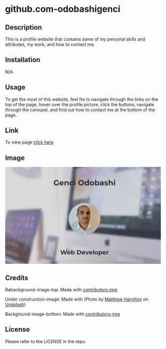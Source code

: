 # github.com-odobashigenci

## Description

This is a profile website that contains some of my personal skills and attributes, my work, and how to contact me. 


## Installation

N/A


## Usage

To get the most of this website, feel fre to navigate through the links on the top of the page, hover over the profile picture, click the buttons, navigate through the carousel, and find out how to contact me at the bottom of the page. 


## Link

To view page [click here]([https://odobashigenci.github.io/github-profile-odobashigenci/](https://github.com/odobashigenci/github-profile-odobashigenci/blob/main/Assets/Photo/Profile%20Picture.jpg?raw=true))


## Image

![Preview image](Assets\Photo\Preview.jpg)


## Credits

Babackground-image-top: Made with [contributors-img](https://images.unsplash.com/photo-1496171367470-9ed9a91ea931?ixlib=rb-4.0.3&ixid=MnwxMjA3fDB8MHxzZWFyY2h8MTZ8fHdlYiUyMGRlc2lnbnxlbnwwfHwwfHw%3D&auto=format&fit=crop&w=500&q=60)

Under construction-image: Made with (Photo by <a href="https://unsplash.com/@thatsmrbio?utm_source=unsplash&utm_medium=referral&utm_content=creditCopyText">Matthew Hamilton</a> on <a href="https://unsplash.com/photos/v_CxSroHKWg?utm_source=unsplash&utm_medium=referral&utm_content=creditCopyText">Unsplash</a>)

Background-image-bottom: Made with [contributors-img](https://www.google.com/maps/vt/data=WlZ1ULO3gLN3XkbzVx1duAFxLLQRsc1Xlog5gzA6Zz0s972vF3HvGejLxldRzOBmB-NHryUEZqc0It-Va0NndT1yNFnR5-BBUVkkvZQutm2MhxPCl6TjkAFFmHX-iv_fbXa4ED3b23EgqUGJg8Cy54CvrLyYM79E9VED7Ie-ZeJY2t_wS1bdKZ5pGBe68WAonKC3jXPNGr27acieJTI-TZJg0gzKWZPVa1MUeOvdQoGt3hXsLkry816Wk141J1Z6SA)


## License

Please refer to the LICENSE in the repo.
